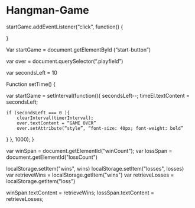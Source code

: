 # Hangman-Game

startGame.addEventListener(“click”, function() {

}


Var startGame = document.getElementById (“start-button”)

var over = document.querySelector(“.playfield”)

var secondsLeft = 10

Function setTime() {

var startGame = setInterval(function(){
	secondsLeft--;
	timeEl.textContent = secondsLeft;

	if (secondsLeft === 0 ){
		clearInterval(timerInterval);
		over.textContent = “GAME OVER”
		over.setAttribute(“style”, “font-size: 40px; font-weight: bold”
}
}, 1000);
}


var winSpan = document.getElementId("winCount");
var lossSpan = document.getElementId("lossCount")

localStorage.setItem("wins", wins)
localStorage.setItem("losses", losses)
var retrieveWins = localStorage.getItem("wins")
var retrieveLosses = localStorage.getItem("loss")

<!-- var retrievePassword = localStorage.getItem("password"); -->

winSpan.textContent = retrieveWins;
lossSpan.textContent = retrieveLosses;
